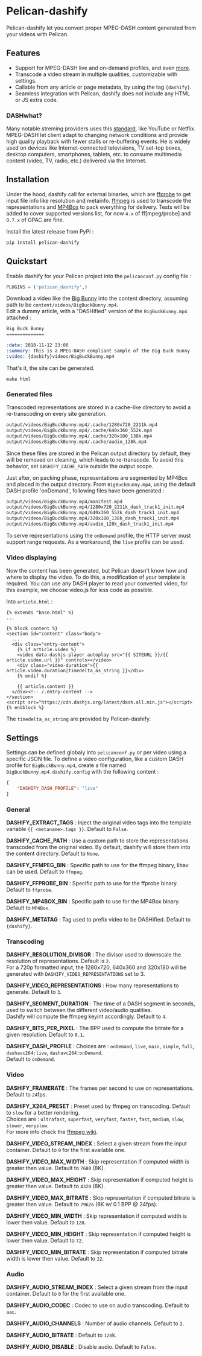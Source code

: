 Pelican-dashify
===============

Pelican-dashify let you convert proper MPEG-DASH content generated from your videos with Pelican.


Features
--------

-	Support for MPEG-DASH live and on-demand profiles, and even [more](https://gpac.wp.imt.fr/mp4box/dash/).
-	Transcode a video stream in multiple qualities, customizable with settings.
-	Callable from any article or page metadata, by using the tag `{dashify}`.
-	Seamless integration with Pelican, dashify does not include any HTML or JS extra code.

### DASHwhat?

Many notable streming providers uses this [standard](https://tools.ietf.org/html/rfc6983), like YouTube or Netflix. MPEG-DASH let client adapt to changing network conditions and provide high quality playback with fewer stalls or re-buffering events. He is widely used on devices like Internet-connected televisions, TV set-top boxes, desktop computers, smartphones, tablets, etc. to consume multimedia content (video, TV, radio, etc.) delivered via the Internet.


Installation
------------

Under the hood, dashify call for external binaries, which are [ffprobe](https://www.ffmpeg.org/download.html) to get input file info like resolution and metainfo. [ffmpeg](https://www.ffmpeg.org/download.html) is used to transcode the representations and [MP4Box](https://gpac.wp.imt.fr/downloads/gpac-nightly-builds/) to pack everything for delivery. Tests will be added to cover supported versions list, for now `4.x` of ff[mpeg/probe] and `0.7.x` of GPAC are fine.

Install the latest release from PyPi :
```sh
pip install pelican-dashify
```


Quickstart
----------

Enable dashify for your Pelican project into the `pelicanconf.py` config file :
```python
PLUGINS = ('pelican_dashify',)
```

Download a video like the [Big Bunny](http://commondatastorage.googleapis.com/gtv-videos-bucket/sample/BigBuckBunny.mp4) into the content directory, assuming path to be `content/videos/BigBuckBunny.mp4`.  
Edit a dummy article, with a "DASHified" version of the `BigBuckBunny.mp4` attached :


```restructuredtext
Big Buck Bunny
==============

:date: 2018-11-12 23:00
:summary: This is a MPEG-DASH compliant sample of the Big Buck Bunny
:video: {dashify}videos/BigBuckBunny.mp4
```

That's it, the site can be generated.
```
make html
```

### Generated files

Transcoded representations are stored in a cache-like directory to avoid a re-transcoding on every site generation.

```sh
output/videos/BigBuckBunny.mp4/.cache/1280x720_2211k.mp4
output/videos/BigBuckBunny.mp4/.cache/640x360_552k.mp4
output/videos/BigBuckBunny.mp4/.cache/320x180_138k.mp4
output/videos/BigBuckBunny.mp4/.cache/audio_128k.mp4
```

Since these files are stored in the Pelican output directory by default, they will be removed on cleaning, which leads to re-transcode. To avoid this behavior, set `DASHIFY_CACHE_PATH` outside the output scope.

Just after, on packing phase, representations are segmented by MP4Box and placed in the output directory.
From `BigBuckBunny.mp4`, using the default DASH profile 'onDemand', following files have been generated :

```sh
output/videos/BigBuckBunny.mp4/manifest.mpd
output/videos/BigBuckBunny.mp4/1280x720_2211k_dash_track1_init.mp4
output/videos/BigBuckBunny.mp4/640x360_552k_dash_track1_init.mp4
output/videos/BigBuckBunny.mp4/320x180_138k_dash_track1_init.mp4
output/videos/BigBuckBunny.mp4/audio_128k_dash_track1_init.mp4
```

To serve representations using the `onDemand` profile, the HTTP server must support range requests. As a workaround, the `live` profile can be used.

### Video displaying

Now the content has been generated, but Pelican doesn't know how and where to display the video. To do this, a modification of your template is required.
You can use any DASH player to read your converted video, for this example, we choose video.js for less code as possible.

Into `article.html` :
```jinja
{% extends "base.html" %}
...

{% block content %}
<section id="content" class="body">
  ...
  <div class="entry-content">
    {% if article.video %}
    <video data-dashjs-player autoplay src="{{ SITEURL }}/{{ article.video.url }}" controls></video>
    <div class="video-duration">{{ article.video.duration|timedelta_as_string }}</div>
    {% endif %}

    {{ article.content }}
  </div><!-- /.entry-content -->
</section>
<script src="https://cdn.dashjs.org/latest/dash.all.min.js"></script>
{% endblock %}
```

The `timedelta_as_string` are provided by Pelican-dashify.


Settings
--------

Settings can be defined globaly into `pelicanconf.py` or per video using a specific JSON file.
To define a video configuration, like a custom DASH profile for `BigBuckBunny.mp4`, create a file named `BigBuckBunny.mp4.dashify.config` with the following content :

```json
{
	"DASHIFY_DASH_PROFILE": "live"
}
```

### General

**DASHIFY_EXTRACT_TAGS**
:	Inject the original video tags into the template variable `{{ <metaname>.tags }}`. Default to `False`.

**DASHIFY_CACHE_PATH**
:	Use a custom path to store the representations transcoded from the original video.
	By default, dashify will store them into the content directory. Default to `None`.

**DASHIFY_FFMPEG_BIN**
:	Specific path to use for the ffmpeg binary, libav can be used. Default to `ffmpeg`.

**DASHIFY_FFPROBE_BIN**
:	Specific path to use for the ffprobe binary. Default to `ffprobe`.

**DASHIFY_MP4BOX_BIN**
:	Specific path to use for the MP4Box binary. Default to `MP4Box`.

**DASHIFY_METATAG**
:	Tag used to prefix video to be DASHified. Default to `{dashify}`.

### Transcoding

**DASHIFY_RESOLUTION_DIVISOR**
:	The divisor used to downscale the resolution of representations. Default is `2`.  
	For a 720p formatted input, the 1280x720, 640x360 and 320x180 will be generated with `DASHIFY_VIDEO_REPRESENTATIONS` set to 3.

**DASHIFY_VIDEO_REPRESENTATIONS**
:	How many representations to generate. Default to `3`.

**DASHIFY_SEGMENT_DURATION**
:	The time of a DASH segment in seconds, used to switch between the different video/audio qualities.  
	Dashify will compute the ffmpeg keyint accordingly. Default to `4`.

**DASHIFY_BITS_PER_PIXEL**
:	The BPP used to compute the bitrate for a given resolution. Default to `0.1`.

**DASHIFY_DASH_PROFILE**
:	Choices are : `onDemand`, `live`, `main`, `simple`, `full`, `dashavc264:live`, `dashavc264:onDemand`.  
	Default to `onDemand`.

### Video

**DASHIFY_FRAMERATE**
:	The frames per second to use on representations. Default to `24`fps.

**DASHIFY_X264_PRESET**
:	Preset used by ffmpeg on transcoding. Default to `slow` for a better rendering.  
	Choices are : `ultrafast`, `superfast`, `veryfast`, `faster`, `fast`, `medium`, `slow`, `slower`, `veryslow`.  
	For more info check the [ffmpeg wiki](https://trac.ffmpeg.org/wiki/Encode/H.264#Preset).

**DASHIFY_VIDEO_STREAM_INDEX**
:	Select a given stream from the input container. Default to `0` for the first available one.

**DASHIFY_VIDEO_MAX_WIDTH**
:	Skip representation if computed width is greater then value. Default to `7680` (8K).

**DASHIFY_VIDEO_MAX_HEIGHT**
:	Skip representation if computed height is greater then value. Default to `4320` (8K).

**DASHIFY_VIDEO_MAX_BITRATE**
:	Skip representation if computed bitrate is greater then value. Default to `79626` (8K w/ 0.1 BPP @ 24fps).

**DASHIFY_VIDEO_MIN_WIDTH**
:	Skip representation if computed width is lower then value. Default to `128`.

**DASHIFY_VIDEO_MIN_HEIGHT**
:	Skip representation if computed height is lower then value. Default to `72`.

**DASHIFY_VIDEO_MIN_BITRATE**
:	Skip representation if computed bitrate width is lower then value. Default to `22`.

### Audio

**DASHIFY_AUDIO_STREAM_INDEX**
:	Select a given stream from the input container. Default to `0` for the first available one.

**DASHIFY_AUDIO_CODEC**
:	Codec to use on audio transcoding. Default to `aac`.

**DASHIFY_AUDIO_CHANNELS**
:	Number of audio channels. Default to `2`.

**DASHIFY_AUDIO_BITRATE**
:	Default to `128`k.

**DASHIFY_AUDIO_DISABLE**
:	Disable audio. Default to `False`.
